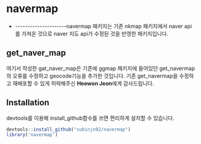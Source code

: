 # navermap

* ---------------------navermap 패키지는 기존 nkmap 패키지에서 naver api를 가져온 것으로 naver 지도 api가 수정된 것을 반영한 패키지입니다.

## get_naver_map

여기서 작성한 gat_naver_map은 기존에 ggmap 패키지에 들어있던 get_navermap의 오류를 수정하고 geocode기능을 추가한 것입니다. 기존 get_navermap을 수정하고 재배포할 수 있게 허락해주신 **Heewon Jeon**에게 감사드립니다.


## Installation

devtools를 이용해 install_github함수를 쓰면 편리하게 설치할 수 있습니다.

```R
devtools::install_github("subinjo92/navermap")
library('navermap')
```
